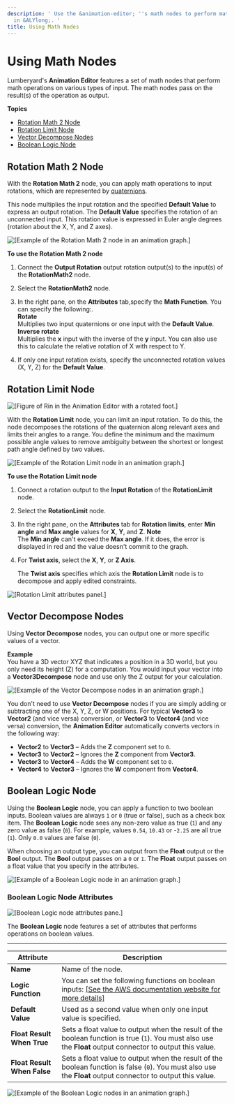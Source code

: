 ```yaml
---
description: ' Use the &animation-editor; ''s math nodes to perform math operations
  in &ALYlong;. '
title: Using Math Nodes
---
```

# Using Math Nodes<a name="animation-editor-math-nodes"></a>

Lumberyard's **Animation Editor** features a set of math nodes that perform math operations on various types of input\. The math nodes pass on the result\(s\) of the operation as output\.

**Topics**
+ [Rotation Math 2 Node](#rotation-math)
+ [Rotation Limit Node](#rotation-limit)
+ [Vector Decompose Nodes](#vector-conversion)
+ [Boolean Logic Node](#boolean-logic-node)

## Rotation Math 2 Node<a name="rotation-math"></a>

With the **Rotation Math 2** node, you can apply math operations to input rotations, which are represented by [quaternions](/docs/userguide/ly-glos-chap.md#quarternion)\. 

This node multiplies the input rotation and the specified **Default Value** to express an output rotation\. The **Default Value** specifies the rotation of an unconnected input\. This rotation value is expressed in Euler angle degrees \(rotation about the X, Y, and Z axes\)\. 

![\[Example of the Rotation Math 2 node in an animation graph.\]](/images/userguide/actor-animation/rotation-math.png)

**To use the Rotation Math 2 node**

1. Connect the **Output Rotation** output rotation output\(s\) to the input\(s\) of the **RotationMath2** node\.

1. Select the **RotationMath2** node\.

1. In the right pane, on the **Attributes** tab,specify the **Math Function**\. You can specify the following:\.  
**Rotate**  
Multiplies two input quaternions or one input with the **Default Value**\.  
**Inverse rotate**  
Multiplies the **x** input with the inverse of the **y** input\. You can also use this to calculate the relative rotation of X with respect to Y\.

1. If only one input rotation exists, specify the unconnected rotation values \(X, Y, Z\) for the **Default Value**\.

## Rotation Limit Node<a name="rotation-limit"></a>

![\[Figure of Rin in the Animation Editor with a rotated foot.\]](/images/userguide/actor-animation/rotation-limit-figure.png)

With the **Rotation Limit** node, you can limit an input rotation\. To do this, the node decomposes the rotations of the quaternion along relevant axes and limits their angles to a range\. You define the minimum and the maximum possible angle values to remove ambiguity between the shortest or longest path angle defined by two values\.

![\[Example of the Rotation Limit node in an animation graph.\]](/images/userguide/actor-animation/rotation-limit-graph.png)

**To use the **Rotation Limit** node**

1. Connect a rotation output to the **Input Rotation** of the **RotationLimit** node\.

1. Select the **RotationLimit** node\.

1. IIn the right pane, on the **Attributes** tab for **Rotation limits**, enter **Min angle** and **Max angle** values for **X**, **Y**, and **Z**\.
**Note**  
The **Min angle** can't exceed the **Max angle**\. If it does, the error is displayed in red and the value doesn't commit to the graph\.

1. For **Twist axis**, select the **X**, **Y**, or **Z Axis**\.

   The **Twist axis** specifies which axis the **Rotation Limit** node is to decompose and apply edited constraints\.

![\[Rotation Limit attributes panel.\]](/images/userguide/actor-animation/rotation-limit-properties.png)

## Vector Decompose Nodes<a name="vector-conversion"></a>

Using **Vector Decompose** nodes, you can output one or more specific values of a vector\. 

**Example**  
You have a 3D vector XYZ that indicates a position in a 3D world, but you only need its height \(Z\) for a computation\. You would input your vector into a **Vector3Decompose** node and use only the Z output for your calculation\.  

![\[Example of the Vector Decompose nodes in an animation graph.\]](/images/userguide/actor-animation/vector-decompose.png)

You don't need to use **Vector Decompose** nodes if you are simply adding or subtracting one of the X, Y, Z, or W positions\. For typical **Vector3** to **Vector2** \(and vice versa\) conversion, or **Vector3** to **Vector4** \(and vice versa\) conversion, the **Animation Editor** automatically converts vectors in the following way:
+ **Vector2** to **Vector3** – Adds the **Z** component set to `0`\.
+ **Vector3** to **Vector2** – Ignores the **Z** component from **Vector3**\.
+ **Vector3** to **Vector4** – Adds the **W** component set to `0`\.
+ **Vector4** to **Vector3** – Ignores the **W** component from **Vector4**\.

## Boolean Logic Node<a name="boolean-logic-node"></a>

Using the **Boolean Logic** node, you can apply a function to two boolean inputs\. Boolean values are always `1` or `0` \(true or false\), such as a check box item\. The **Boolean Logic** node sees any non\-zero value as true \(`1`\) and any zero value as false \(`0`\)\. For example, values `0.54`, `10.43` or \-`2.25` are all true \(`1`\)\. Only `0.0` values are false \(`0`\)\.

When choosing an output type, you can output from the **Float** output or the **Bool** output\. The **Bool** output passes on a `0` or `1`\. The **Float** output passes on a float value that you specify in the attributes\.

![\[Example of a Boolean Logic node in an animation graph.\]](/images/userguide/actor-animation/boolean-logic-node.png)

### Boolean Logic Node Attributes<a name="boolean-logic-node-attributes"></a>

![\[Boolean Logic node attributes pane.\]](/images/userguide/actor-animation/boolean-logic-node-attributes.png)

The **Boolean Logic** node features a set of attributes that performs operations on boolean values\.


****  

| Attribute | Description | 
| --- | --- | 
|  **Name**  |  Name of the node\.  | 
|  **Logic Function**  |  You can set the following functions on boolean inputs: [\[See the AWS documentation website for more details\]](http://docs.aws.amazon.com/lumberyard/latest/userguide/animation-editor-math-nodes.html)  | 
|  **Default Value**  |  Used as a second value when only one input value is specified\.  | 
|  **Float Result When True**  |  Sets a float value to output when the result of the boolean function is true \(`1`\)\. You must also use the **Float** output connector to output this value\.  | 
|  **Float Result When False**  |  Sets a float value to output when the result of the boolean function is false \(`0`\)\. You must also use the **Float** output connector to output this value\.  | 

![\[Example of the Boolean Logic nodes in an animation graph.\]](/images/userguide/actor-animation/boolean-logic-node-attributes-1.png)